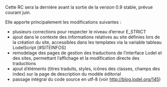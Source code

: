 Cette RC sera la dernière avant la sortie de la version 0.9 stable, prévue courant juin.

Elle apporte principalement les modifications suivantes :

- plusieurs corrections pour respecter le niveau d’erreur E_STRICT
- ajout dans le contexte des informations relatives au site définies lors de la création du site, accessibles dans les templates via la variable tableau LodelScript [#SITEINFOS]
- remodelage des pages de gestion des traductions de l’interface Lodel et des sites, permettant l’affichage et la modification directe des traductions
- ajout d’éléments (titres traduits, styles, icônes des classes, champs des index) sur la page de description du modèle éditorial
- passage intégral du code source en utf-8 (voir http://blog.lodel.org/145)
